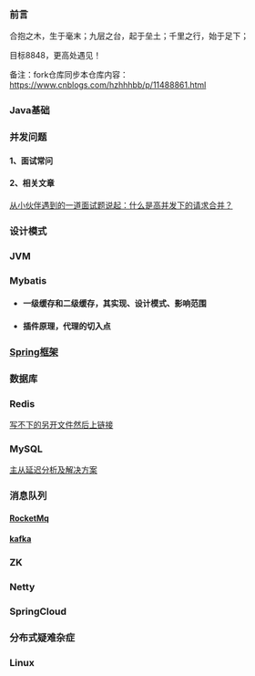 ### 前言
合抱之木，生于毫末；九层之台，起于垒土；千里之行，始于足下；

目标8848，更高处遇见！

备注：fork仓库同步本仓库内容：https://www.cnblogs.com/hzhhhbb/p/11488861.html

### Java基础

### 并发问题
#### 1、面试常问
#### 2、相关文章
[从小伙伴遇到的一道面试题说起：什么是高并发下的请求合并？](https://mp.weixin.qq.com/s/odUr0vmYuDHCm1j9DVtTYA)

### 设计模式

### JVM

### Mybatis
- #### 一级缓存和二级缓存，其实现、设计模式、影响范围
- #### 插件原理，代理的切入点

### [Spring框架](https://github.com/friendship316/Java_interview/blob/main/8848/Spring.md)


### 数据库

### Redis
[写不下的另开文件然后上链接](https://github.com/friendship316/Java_interview/blob/main/8848/redis.md)

### MySQL
[主从延迟分析及解决方案](http://note.youdao.com/noteshare?id=dc806740920ebca771dbe6a57bda8820&sub=8A11E924EB2245EF94E08D24EFF7466B)

### 消息队列
#### [RocketMq](https://github.com/friendship316/Java_interview/blob/main/8848/rocketMq.md)
#### [kafka](https://github.com/friendship316/Java_interview/blob/main/8848/kafka.md)
### ZK

### Netty

### SpringCloud

### 分布式疑难杂症

### Linux


